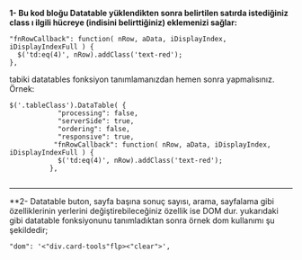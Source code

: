 **1- Bu kod bloğu Datatable yüklendikten sonra belirtilen satırda istediğiniz class ı ilgili hücreye (indisini belirttiğiniz) eklemenizi sağlar:**

            
```
"fnRowCallback": function( nRow, aData, iDisplayIndex, iDisplayIndexFull ) {
  $('td:eq(4)', nRow).addClass('text-red');
},

```

tabiki datatables fonksiyon tanımlamanızdan hemen sonra yapmalısınız. Örnek:
```
$('.tableClass').DataTable( {
            "processing": false,
            "serverSide": true,
            "ordering": false,
            "responsive": true,
           "fnRowCallback": function( nRow, aData, iDisplayIndex, iDisplayIndexFull ) {
            $('td:eq(4)', nRow).addClass('text-red');
          },
            
```

***

**2- Datatable buton, sayfa başına sonuç sayısı, arama, sayfalama gibi özelliklerinin yerlerini değiştirebileceğiniz özellik ise DOM dur. yukarıdaki gibi datatable fonksiyonunu tanımladıktan sonra örnek dom kullanımı şu şekildedir;

 
```
"dom": '<"div.card-tools"flp><"clear">',
